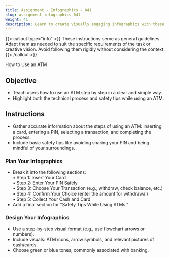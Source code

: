 ```yaml
---
title: Assignment - Infographics - 041
slug: assignment-infographics-041
weight: 41
description: Learn to create visually engaging infographics with these practical ICT assignments designed to enhance creativity, critical thinking, and digital communication skills. Perfect for mastering infographic tools and presenting complex ideas effectively.
---
```


{{< callout type="info" >}}
These instructions serve as general guidelines. Adapt them as needed to suit the specific requirements of the task or creative vision. Avoid following them rigidly without considering the context.
{{< /callout >}}


How to Use an ATM

## Objective

- Teach users how to use an ATM step by step in a clear and simple way.
- Highlight both the technical process and safety tips while using an ATM.

## Instructions

- Gather accurate information about the steps of using an ATM: inserting a card, entering a PIN, selecting a transaction, and completing the process.
- Include basic safety tips like avoiding sharing your PIN and being mindful of your surroundings.

### Plan Your Infographics

- Break it into the following sections:  
    • Step 1: Insert Your Card  
    • Step 2: Enter Your PIN Safely  
    • Step 3: Choose Your Transaction (e.g., withdraw, check balance, etc.)  
    • Step 4: Confirm Your Choice (enter the amount for withdrawal)  
    • Step 5: Collect Your Cash and Card
- Add a final section for "Safety Tips While Using ATMs."

### Design Your Infographics

- Use a step-by-step visual format (e.g., use flowchart arrows or numbers).
- Include visuals: ATM icons, arrow symbols, and relevant pictures of cash/cards.
- Choose green or blue tones, commonly associated with banking.

